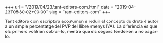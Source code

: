 +++
url = "/2019/04/23/tant-editors-com.html"
date = "2019-04-23T05:30:02+00:00"
slug = "tant-editors-com"
+++

Tant editors com escriptors acostumen a reduir el concepte de drets d'autor a un simple percentatge del PVP del llibre (menys IVA). La diferència és que els primers voldrien cobrar-lo, mentre que els segons tendeixen a no pagar-lo.
